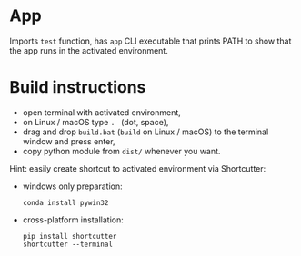 # App

Imports `test` function, has `app` CLI executable
that prints PATH to show that the app runs in the
activated environment.


# Build instructions

* open terminal with activated environment,
* on Linux / macOS type <code>. </code> (dot, space),
* drag and drop `build.bat`
  (`build` on Linux / macOS) to the terminal window
  and press enter,
* copy python module from `dist/` whenever you want.


Hint: easily create shortcut to activated 
environment via Shortcutter:

* windows only preparation:

      conda install pywin32

* cross-platform installation:

      pip install shortcutter
      shortcutter --terminal
